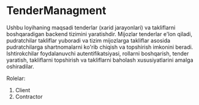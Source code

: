 # TenderManagment

Ushbu loyihaning maqsadi tenderlar (xarid jarayonlari) va takliflarni boshqaradigan backend tizimini yaratishdir. Mijozlar tenderlar e'lon qiladi, pudratchilar takliflar yuboradi va tizim mijozlarga takliflar asosida pudratchilarga shartnomalarni ko'rib chiqish va topshirish imkonini beradi. Ishtirokchilar foydalanuvchi autentifikatsiyasi, rollarni boshqarish, tender yaratish, takliflarni topshirish va takliflarni baholash xususiyatlarini amalga oshiradilar.

Rolelar: 
1. Client
2. Contractor

